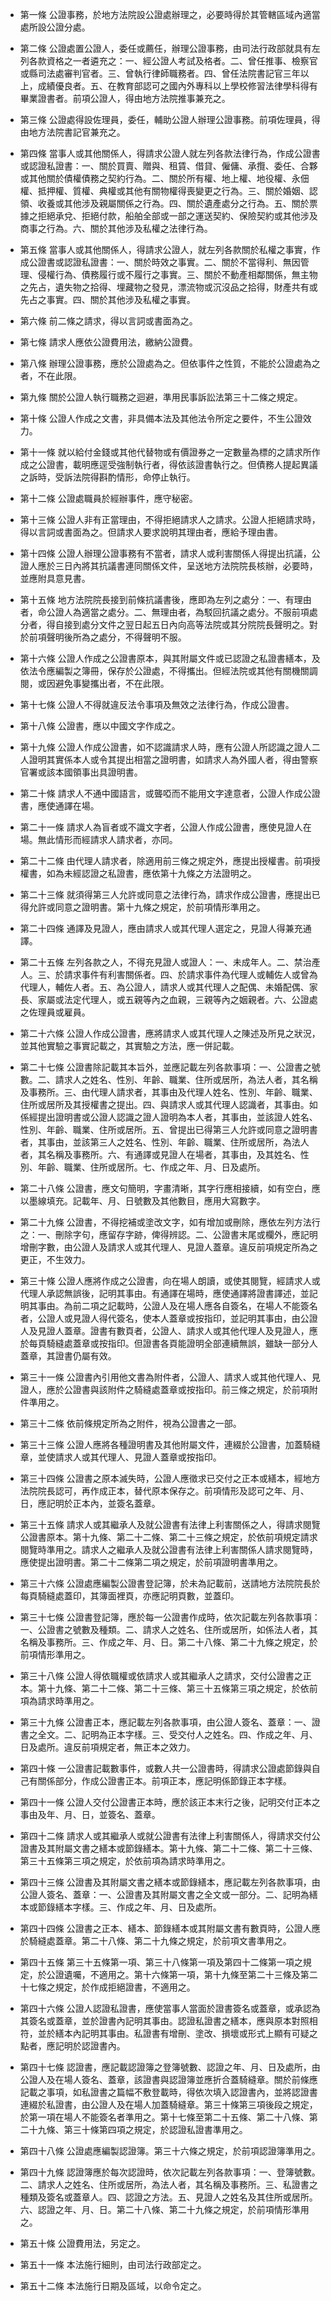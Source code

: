 * 第一條 公證事務，於地方法院設公證處辦理之，必要時得於其管轄區域內適當處所設公證分處。

* 第二條 公證處置公證人，委任或薦任，辦理公證事務，由司法行政部就具有左列各款資格之一者遴充之：一、經公證人考試及格者。二、曾任推事、檢察官或縣司法處審判官者。三、曾執行律師職務者。四、曾任法院書記官三年以上，成績優良者。五、在教育部認可之國內外專科以上學校修習法律學科得有畢業證書者。前項公證人，得由地方法院推事兼充之。

* 第三條 公證處得設佐理員，委任，輔助公證人辦理公證事務。前項佐理員，得由地方法院書記官兼充之。

* 第四條 當事人或其他關係人，得請求公證人就左列各款法律行為，作成公證書或認證私證書：一、關於買賣、贈與、租賃、借貸、僱傭、承攬、委任、合夥或其他關於債權債務之契約行為。二、關於所有權、地上權、地役權、永佃權、抵押權、質權、典權或其他有關物權得喪變更之行為。三、關於婚姻、認領、收養或其他涉及親屬關係之行為。四、關於遺產處分之行為。五、關於票據之拒絕承兌、拒絕付款，船舶全部或一部之運送契約、保險契約或其他涉及商事之行為。六、關於其他涉及私權之法律行為。

* 第五條 當事人或其他關係人，得請求公證人，就左列各款關於私權之事實，作成公證書或認證私證書：一、關於時效之事實。二、關於不當得利、無因管理、侵權行為、債務履行或不履行之事實。三、關於不動產相鄰關係，無主物之先占，遺失物之拾得、埋藏物之發見，漂流物或沉沒品之拾得，財產共有或先占之事實。四、關於其他涉及私權之事實。

* 第六條 前二條之請求，得以言詞或書面為之。

* 第七條 請求人應依公證費用法，繳納公證費。

* 第八條 辦理公證事務，應於公證處為之。但依事件之性質，不能於公證處為之者，不在此限。

* 第九條 關於公證人執行職務之迴避，準用民事訴訟法第三十二條之規定。

* 第十條 公證人作成之文書，非具備本法及其他法令所定之要件，不生公證效力。

* 第十一條 就以給付金錢或其他代替物或有價證券之一定數量為標的之請求所作成之公證書，載明應逕受強制執行者，得依該證書執行之。但債務人提起異議之訴時，受訴法院得斟酌情形，命停止執行。

* 第十二條 公證處職員於經辦事件，應守秘密。

* 第十三條 公證人非有正當理由，不得拒絕請求人之請求。公證人拒絕請求時，得以言詞或書面為之。但請求人要求說明其理由者，應給予理由書。

* 第十四條 公證人辦理公證事務有不當者，請求人或利害關係人得提出抗議，公證人應於三日內將其抗議書連同關係文件，呈送地方法院院長核辦，必要時，並應附具意見書。

* 第十五條 地方法院院長接到前條抗議書後，應即為左列之處分：一、有理由者，命公證人為適當之處分。二、無理由者，為駁回抗議之處分。不服前項處分者，得自接到處分文件之翌日起五日內向高等法院或其分院院長聲明之。對於前項聲明後所為之處分，不得聲明不服。

* 第十六條 公證人作成之公證書原本，與其附屬文件或已認證之私證書繕本，及依法令應編製之簿冊，保存於公證處，不得攜出。但經法院或其他有關機關調閱，或因避免事變攜出者，不在此限。

* 第十七條 公證人不得就違反法令事項及無效之法律行為，作成公證書。

* 第十八條 公證書，應以中國文字作成之。

* 第十九條 公證人作成公證書，如不認識請求人時，應有公證人所認識之證人二人證明其實係本人或令其提出相當之證明書，如請求人為外國人者，得由警察官署或該本國領事出具證明書。

* 第二十條 請求人不通中國語言，或聾啞而不能用文字達意者，公證人作成公證書，應使通譯在場。

* 第二十一條 請求人為盲者或不識文字者，公證人作成公證書，應使見證人在場。無此情形而經請求人請求者，亦同。

* 第二十二條 由代理人請求者，除適用前三條之規定外，應提出授權書。前項授權書，如為未經認證之私證書，應依第十九條之方法證明之。

* 第二十三條 就須得第三人允許或同意之法律行為，請求作成公證書，應提出已得允許或同意之證明書。第十九條之規定，於前項情形準用之。

* 第二十四條 通譯及見證人，應由請求人或其代理人選定之，見證人得兼充通譯。

* 第二十五條 左列各款之人，不得充見證人或證人：一、未成年人。二、禁治產人。三、於請求事件有利害關係者。四、於請求事件為代理人或輔佐人或曾為代理人，輔佐人者。五、為公證人，請求人或其代理人之配偶、未婚配偶、家長、家屬或法定代理人，或五親等內之血親，三親等內之姻親者。六、公證處之佐理員或雇員。

* 第二十六條 公證人作成公證書，應將請求人或其代理人之陳述及所見之狀況，並其他實驗之事實記載之，其實驗之方法，應一併記載。

* 第二十七條 公證書除記載其本旨外，並應記載左列各款事項：一、公證書之號數。二、請求人之姓名、性別、年齡、職業、住所或居所，為法人者，其名稱及事務所。三、由代理人請求者，其事由及代理人姓名、性別、年齡、職業、住所或居所及其授權書之提出。四、與請求人或其代理人認識者，其事由。如係經提出證明書或公證人認識之證人證明為本人者，其事由，並該證人姓名、性別、年齡、職業、住所或居所。五、曾提出已得第三人允許或同意之證明書者，其事由，並該第三人之姓名、性別、年齡、職業、住所或居所，為法人者，其名稱及事務所。六、有通譯或見證人在場者，其事由，及其姓名、性別、年齡、職業、住所或居所。七、作成之年、月、日及處所。

* 第二十八條 公證書，應文句簡明，字畫清晰，其字行應相接續，如有空白，應以墨線填充。記載年、月、日號數及其他數目，應用大寫數字。

* 第二十九條 公證書，不得挖補或塗改文字，如有增加或刪除，應依左列方法行之：一、刪除字句，應留存字跡，俾得辨認。二、公證書末尾或欄外，應記明增刪字數，由公證人及請求人或其代理人、見證人蓋章。違反前項規定所為之更正，不生效力。

* 第三十條 公證人應將作成之公證書，向在場人朗讀，或使其閱覽，經請求人或代理人承認無誤後，記明其事由。有通譯在場時，應使通譯將證書譯述，並記明其事由。為前二項之記載時，公證人及在場人應各自簽名，在場人不能簽名者，公證人或見證人得代簽名，使本人蓋章或按指印，並記明其事由，由公證人及見證人蓋章。證書有數頁者，公證人、請求人或其他代理人及見證人，應於每頁騎縫處蓋章或按指印。但證書各頁能證明全部連續無誤，雖缺一部分人蓋章，其證書仍屬有效。

* 第三十一條 公證書內引用他文書為附件者，公證人、請求人或其他代理人、見證人，應於公證書與該附件之騎縫處蓋章或按指印。前三條之規定，於前項附件準用之。

* 第三十二條 依前條規定所為之附件，視為公證書之一部。

* 第三十三條 公證人應將各種證明書及其他附屬文件，連綴於公證書，加蓋騎縫章，並使請求人或其代理人、見證人蓋章或按指印。

* 第三十四條 公證書之原本滅失時，公證人應徵求已交付之正本或繕本，經地方法院院長認可，再作成正本，替代原本保存之。前項情形及認可之年、月、日，應記明於正本內，並簽名蓋章。

* 第三十五條 請求人或其繼承人及就公證書有法律上利害關係之人，得請求閱覽公證書原本。第十九條、第二十二條、第二十三條之規定，於依前項規定請求閱覽時準用之。請求人之繼承人及就公證書有法律上利害關係人請求閱覽時，應使提出證明書。第二十二條第二項之規定，於前項證明書準用之。

* 第三十六條 公證處應編製公證書登記簿，於未為記載前，送請地方法院院長於每頁騎縫處蓋印，其簿面裡頁，亦應記明頁數，並蓋印。

* 第三十七條 公證書登記簿，應於每一公證書作成時，依次記載左列各款事項：一、公證書之號數及種類。二、請求人之姓名、住所或居所，如係法人者，其名稱及事務所。三、作成之年、月、日。第二十八條、第二十九條之規定，於前項情形準用之。

* 第三十八條 公證人得依職權或依請求人或其繼承人之請求，交付公證書之正本。第十九條、第二十二條、第二十三條、第三十五條第三項之規定，於依前項為請求時準用之。

* 第三十九條 公證書正本，應記載左列各款事項，由公證人簽名、蓋章：一、證書之全文。二、記明為正本字樣。三、受交付人之姓名。四、作成之年、月、日及處所。違反前項規定者，無正本之效力。

* 第四十條 一公證書記載數事件，或數人共一公證書時，得請求公證處節錄與自己有關係部分，作成公證書正本。前項正本，應記明係節錄正本字樣。

* 第四十一條 公證人交付公證書正本時，應於該正本末行之後，記明交付正本之事由及年、月、日，並簽名、蓋章。

* 第四十二條 請求人或其繼承人或就公證書有法律上利害關係人，得請求交付公證書及其附屬文書之繕本或節錄繕本。第十九條、第二十二條、第二十三條、第三十五條第三項之規定，於依前項為請求時準用之。

* 第四十三條 公證書及其附屬文書之繕本或節錄繕本，應記載左列各款事項，由公證人簽名、蓋章：一、公證書及其附屬文書之全文或一部分。二、記明為繕本或節錄繕本字樣。三、作成之年、月、日及處所。

* 第四十四條 公證書之正本、繕本、節錄繕本或其附屬文書有數頁時，公證人應於騎縫處蓋章。第二十八條、第二十九條之規定，於前項文書準用之。

* 第四十五條 第三十五條第一項、第三十八條第一項及第四十二條第一項之規定，於公證遺囑，不適用之。第十六條第一項，第十九條至第二十三條及第二十七條之規定，於作成拒絕證書，不適用之。

* 第四十六條 公證人認證私證書，應使當事人當面於證書簽名或蓋章，或承認為其簽名或蓋章，並於證書內記明其事由。認證私證書之繕本，應與原本對照相符，並於繕本內記明其事由。私證書有增刪、塗改、損壞或形式上顯有可疑之點者，應記明於認證書內。

* 第四十七條 認證書，應記載認證簿之登簿號數、認證之年、月、日及處所，由公證人及在場人簽名、蓋章，該證書與認證簿並應折合蓋騎縫章。關於前條應記載之事項，如私證書之篇幅不敷登載時，得依次填入認證書內，並將認證書連綴於私證書，由公證人及在場人加蓋騎縫章。第三十條第三項後段之規定，於第一項在場人不能簽名者準用之。第十七條至第二十五條、第二十八條、第二十九條、第三十條第四項之規定，於認證私證書準用之。

* 第四十八條 公證處應編製認證簿。第三十六條之規定，於前項認證簿準用之。

* 第四十九條 認證簿應於每次認證時，依次記載左列各款事項：一、登簿號數。二、請求人之姓名、住所或居所，為法人者，其名稱及事務所。三、私證書之種類及簽名或蓋章人。四、認證之方法。五、見證人之姓名及其住所或居所。六、認證之年、月、日。第二十八條、第二十九條之規定，於前項情形準用之。

* 第五十條 公證費用法，另定之。

* 第五十一條 本法施行細則，由司法行政部定之。

* 第五十二條 本法施行日期及區域，以命令定之。

